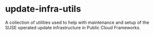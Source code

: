 update-infra-utils
==================

A collection of utilities used to help with maintenance and setup of the SUSE
operated update infrastructure in Public Cloud Frameworks.
